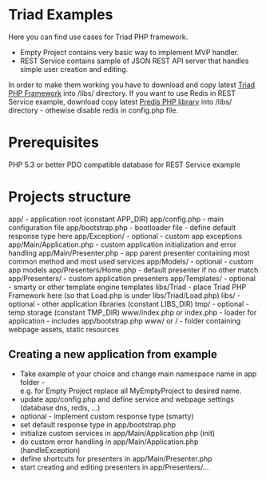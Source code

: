 # Triad Examples
Here you can find use cases for Triad PHP framework.

- Empty Project 
contains very basic way to implement MVP handler.
- REST Service 
contains sample of JSON REST API server that handles simple user creation and editing.

In order to make them working you have to download and copy 
latest [Triad PHP Framework](https://github.com/triadphp/triad) into /libs/ directory. 
If you want to use Redis in REST Service example, download copy 
latest [Predis PHP library](https://github.com/nrk/predis) into /libs/ directory - othewise 
disable redis in config.php file.

# Prerequisites
PHP 5.3 or better
PDO compatible database for REST Service example

# Projects structure
app/ - application root (constant APP_DIR)
app/config.php - main configuration file
app/bootstrap.php - bootloader file - define default response type here
app/Exception/ - optional - custom app exceptions
app/Main/Application.php - custom application initialization and error handling
app/Main/Presenter.php - app parent presenter containing most common method and most used services
app/Models/ - optional - custom app models
app/Presenters/Home.php - default presenter if no other match 
app/Presenters/ - custom application presenters
app/Templates/ - optional - smarty or other template engine templates
libs/Triad - place Triad PHP Framework here (so that Load.php is under libs/Triad/Load.php)
libs/ - optional - other application libraries (constant LIBS_DIR)
tmp/ - optional - temp storage (constant TMP_DIR)
www/index.php or index.php - loader for application - includes app/bootstrap.php
www/ or / - folder containing webpage assets, static resources

Creating a new application from example
--------
- Take example of your choice and change main namespace name in app folder -  
e.g. for Empty Project replace all MyEmptyProject to desired name.
- update app/config.php and define service and webpage settings (database dns, redis, ...)
- optional - implement custom response type (smarty) 
- set default response type in app/bootstrap.php
- initialize custom services in app/Main/Application.php (init)
- do custom error handling in app/Main/Application.php (handleException)
- define shortcuts for presenters in app/Main/Presenter.php
- start creating and editing presenters in app/Presenters/...
